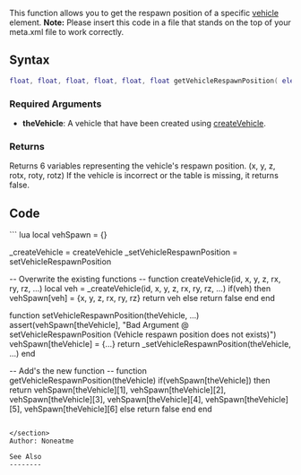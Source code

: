 <lowercasetitle/>

This function allows you to get the respawn position of a specific [vehicle](/vehicle.md "wikilink") element. **Note:** Please insert this code in a file that stands on the top of your meta.xml file to work correctly.

Syntax
------

``` lua
float, float, float, float, float, float getVehicleRespawnPosition( element theVehicle )
```

### Required Arguments

-   **theVehicle**: A vehicle that have been created using [createVehicle](/createVehicle.md "wikilink").

### Returns

Returns 6 variables representing the vehicle's respawn position. (x, y, z, rotx, roty, rotz) If the vehicle is incorrect or the table is missing, it returns false.

Code
----

<section name="Server and Clientside script" class="both" show="true">
``` lua
local vehSpawn = {}

_createVehicle = createVehicle
_setVehicleRespawnPosition = setVehicleRespawnPosition

-- Overwrite the existing functions --
function createVehicle(id, x, y, z, rx, ry, rz, ...)
    local veh = _createVehicle(id, x, y, z, rx, ry, rz, ...)
    if(veh) then
        vehSpawn[veh] = {x, y, z, rx, ry, rz}
        return veh
    else
        return false
    end
end


function setVehicleRespawnPosition(theVehicle, ...)
    assert(vehSpawn[theVehicle], "Bad Argument @ setVehicleRespawnPosition (Vehicle respawn position does not exists)")
    vehSpawn[theVehicle] = {...}
    return _setVehicleRespawnPosition(theVehicle, ...)
end 

-- Add's the new function --
function getVehicleRespawnPosition(theVehicle)
    if(vehSpawn[theVehicle]) then
        return vehSpawn[theVehicle][1], vehSpawn[theVehicle][2], vehSpawn[theVehicle][3], vehSpawn[theVehicle][4], vehSpawn[theVehicle][5], vehSpawn[theVehicle][6]
    else
        return false
    end
end
```

</section>
Author: Noneatme

See Also
--------
